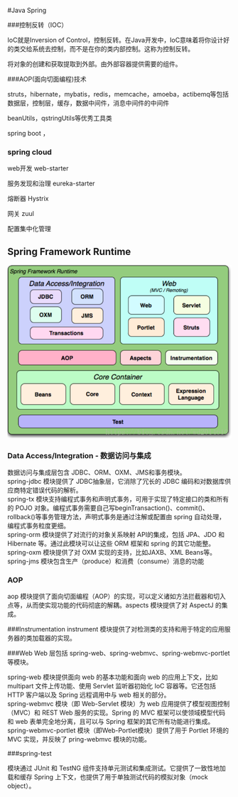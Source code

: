 #Java Spring

###控制反转（IOC）

IoC就是Inversion of Control，控制反转。在Java开发中，IoC意味着将你设计好的类交给系统去控制，而不是在你的类内部控制。这称为控制反转。

将对象的创建和获取提取到外部。由外部容器提供需要的组件。




###AOP(面向切面编程)技术



struts，hibernate，mybatis，redis，memcache，amoeba，actibemq等包括数据层，控制层，缓存，数据中间件，消息中间件的中间件

beanUtils，qstringUtils等优秀工具类

spring boot ，

### spring cloud

web开发 web-starter

服务发现和治理 eureka-starter

熔断器 Hystrix

网关 zuul

配置集中化管理


## Spring Framework Runtime

![](./img/springframework.png)

### Data Access/Integration - 数据访问与集成
数据访问与集成层包含 JDBC、ORM、OXM、JMS和事务模块。  
spring-jdbc 模块提供了 JDBC抽象层，它消除了冗长的 JDBC 编码和对数据库供应商特定错误代码的解析。  
spring-tx 模块支持编程式事务和声明式事务，可用于实现了特定接口的类和所有的 POJO 对象。编程式事务需要自己写beginTransaction()、commit()、rollback()等事务管理方法，声明式事务是通过注解或配置由 spring 自动处理，编程式事务粒度更细。  
spring-orm 模块提供了对流行的对象关系映射 API的集成，包括 JPA、JDO 和 Hibernate 等。通过此模块可以让这些 ORM 框架和 spring 的其它功能整。  
spring-oxm 模块提供了对 OXM 实现的支持，比如JAXB、XML Beans等。  
spring-jms 模块包含生产（produce）和消费（consume）消息的功能

### AOP
aop 模块提供了面向切面编程（AOP）的实现，可以定义诸如方法拦截器和切入点等，从而使实现功能的代码彻底的解耦。aspects 模块提供了对 AspectJ 的集成。

###Instrumentation
instrument 模块提供了对检测类的支持和用于特定的应用服务器的类加载器的实现。

###Web
Web 层包括 spring-web、spring-webmvc、spring-webmvc-portlet 等模块。

spring-web 模块提供面向 web 的基本功能和面向 web 的应用上下文，比如 multipart 文件上传功能、使用 Servlet 监听器初始化 IoC 容器等。它还包括 HTTP 客户端以及 Spring 远程调用中与 web 相关的部分。  
spring-webmvc 模块（即 Web-Servlet 模块）为 web 应用提供了模型视图控制（MVC）和 REST Web 服务的实现。Spring 的 MVC 框架可以使领域模型代码和 web 表单完全地分离，且可以与 Spring 框架的其它所有功能进行集成。  
spring-webmvc-portlet 模块（即Web-Portlet模块）提供了用于 Portlet 环境的 MVC 实现，并反映了 pring-webmvc 模块的功能。  

###spring-test

模块通过 JUnit 和 TestNG 组件支持单元测试和集成测试。它提供了一致性地加载和缓存 Spring 上下文，也提供了用于单独测试代码的模拟对象（mock object）。